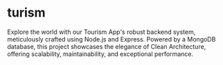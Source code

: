 # turism
Explore the world with our Tourism App's robust backend system, meticulously crafted using Node.js and Express. Powered by a MongoDB database, this project showcases the elegance of Clean Architecture, offering scalability, maintainability, and exceptional performance. 
